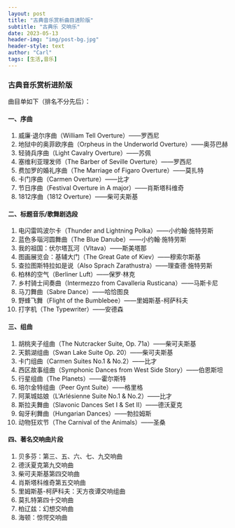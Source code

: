 ```yaml
---
layout: post
title: "古典音乐赏析曲目进阶版"
subtitle: "古典乐 交响乐"
date: 2023-05-13
header-img: "img/post-bg.jpg"
header-style: text
author: "Carl"
tags: [生活,音乐]
---
```



### 古典音乐赏析进阶版



曲目单如下（排名不分先后）： 



#### 一、序曲

1. 威廉·退尔序曲（William Tell Overture）——罗西尼
2. 地狱中的奥菲欧序曲（Orpheus in the Underworld Overture）——奥芬巴赫
3. 轻骑兵序曲（Light Cavalry Overture）——苏佩
4.  塞维利亚理发师（The Barber of Seville Overture）——罗西尼
5. 费加罗的婚礼序曲（The Marriage of Figaro Overture）——莫扎特
6. 卡门序曲（Carmen Overture）——比才
7. 节日序曲（Festival Overture in A major）——肖斯塔科维奇
8. 1812序曲（1812 Overture）——柴可夫斯基



#### 二、标题音乐/歌舞剧选段

1. 电闪雷鸣波尔卡（Thunder and Lightning Polka）——小约翰·施特劳斯
1. 蓝色多瑙河圆舞曲（The Blue Danube）——小约翰·施特劳斯
1. 我的祖国：伏尔塔瓦河（Vltava）——斯美塔那
1. 图画展览会：基辅大门（The Great Gate of Kiev）——穆索尔斯基
1. 查拉图斯特拉如是说（Also Sprach Zarathustra）——理查德·施特劳斯
1. 柏林的空气（Berliner Luft）——保罗·林克
1. 乡村骑士间奏曲（Intermezzo from Cavalleria Rusticana）——马斯卡尼
1. 马刀舞曲（Sabre Dance）——哈恰图良
1. 野蜂飞舞（Flight of the Bumblebee）——里姆斯基-柯萨科夫
1. 打字机（The Typewriter）——安德森



#### 三、组曲

1. 胡桃夹子组曲（The Nutcracker Suite, Op. 71a）——柴可夫斯基
2. 天鹅湖组曲（Swan Lake Suite Op. 20）——柴可夫斯基
3. 卡门组曲（Carmen Suites No.1 & No.2）——比才
4. 西区故事组曲（Symphonic Dances from West Side Story）——伯恩斯坦
5. 行星组曲（The Planets）——霍尔斯特
6. 培尔金特组曲（Peer Gynt Suite）——格里格
7. 阿莱城姑娘（L'Arlésienne Suite No.1 & No.2）——比才
8. 斯拉夫舞曲（Slavonic Dances Set I & Set II）——德沃夏克
9. 匈牙利舞曲（Hungarian Dances）——勃拉姆斯
10. 动物狂欢节（The Carnival of the Animals）——圣桑



#### 四、著名交响曲片段

1. 贝多芬：第三、五、六、七、九交响曲
2. 德沃夏克第九交响曲
3. 柴可夫斯基第四交响曲
4. 肖斯塔科维奇第五交响曲
5. 里姆斯基-柯萨科夫：天方夜谭交响组曲
6. 莫扎特第四十交响曲
7. 柏辽兹：幻想交响曲
8. 海顿：惊愕交响曲